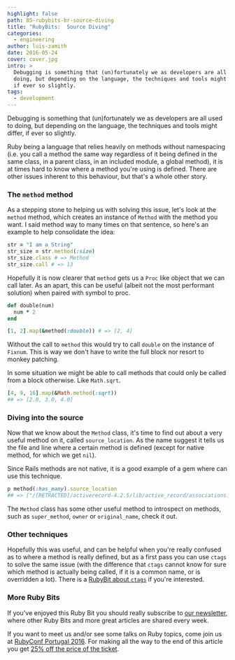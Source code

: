 ```yaml
---
highlight: false
path: 85-rubybits-br-source-diving
title: "RubyBits:  Source Diving"
categories:
  - engineering
author: luis-zamith
date: 2016-05-24
cover: cover.jpg
intro: >
  Debugging is something that (un)fortunately we as developers are all used to
  doing, but depending on the language, the techniques and tools might differ,
  if ever so slightly.
tags:
  - development
---
```


Debugging is something that (un)fortunately we as developers are all used to
doing, but depending on the language, the techniques and tools might differ, if
ever so slightly.

Ruby being a language that relies heavily on methods without namespacing (i.e.
you call a method the same way regardless of it being defined in the same class,
in a parent class, in an included module, a global method), it is at times hard
to know where a method you're using is defined. There are other issues inherent
to this behaviour, but that's a whole other story.

### The `method` method

As a stepping stone to helping us with solving this issue, let's look at the
`method` method, which creates an instance of `Method` with the method you want.
I said method way to many times on that sentence, so here's an example to help
consolidate the idea:

```ruby
str = "I am a String"
str_size = str.method(:size)
str_size.class # => Method
str_size.call # => 13
```

Hopefully it is now clearer that `method` gets us a `Proc` like object that we
can call later. As an apart, this can be useful (albeit not the most performant
solution) when paired with symbol to proc.

```ruby
def double(num)
  num * 2
end

[1, 2].map(&method(:double)) # => [2, 4]
```

Without the call to `method` this would try to call `double` on the
instance of `Fixnum`. This is way we don't have to write the full block nor
resort to monkey patching.

In some situation we might be able to call methods that could only be called
from a block otherwise. Like `Math.sqrt`.

```ruby
[4, 9, 16].map(&Math.method(:sqrt)) 
## => [2.0, 3.0, 4.0]
```

### Diving into the source

Now that we know about the `Method` class, it's time to find out about a very
useful method on it, called `source_location`. As the name suggest it tells us
the file and line where a certain method is defined (except for native method,
for which we get `nil`).

Since Rails methods are not native, it is a good example of a gem where can use
this technique.

```ruby
p method(:has_many).source_location
## => ["/[RETRACTED]/activerecord-4.2.5/lib/active_record/associations.rb", 1258]
```

The `Method` class has some other useful method to introspect on methods, such
as `super_method`, `owner` or `original_name`, check it out.

### Other techniques

Hopefully this was useful, and can be helpful when you're really confused as to
where a method is really defined, but as a first pass you can use `ctags` to
solve the same issue (with the difference that `ctags` cannot know for sure
which method is actually being called, if it is a common name, or is overridden
a lot). There is a [RubyBit about `ctags`](https://subvisual.co/blog/posts/75-ruby-bits-bundle-open)
if you're interested.

### More Ruby Bits

If you've enjoyed this Ruby Bit you should really subscribe to [our
newsletter](https://subvisual.co/newsletter/), where other Ruby Bits and more
great articles are shared every week.

If you want to meet us and/or see some talks on Ruby topics, come join us at
[RubyConf Portugal 2016](http://rubyconf.pt/). For making all the way to the end
of this article you get [25% off the price of the
ticket](https://ti.to/subvisual/rubyconfpt-2016/discount/good-reader-method).
